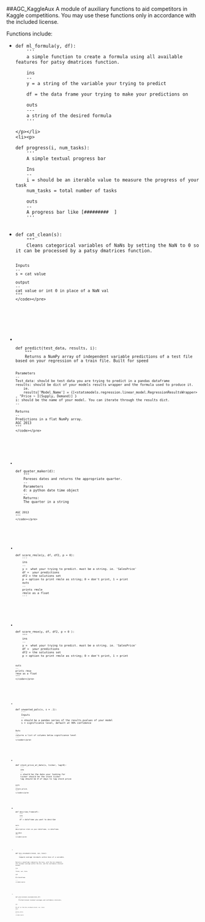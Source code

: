 ##AGC_KaggleAux
A module of auxiliary functions to aid competitors in Kaggle competitions. You may use these functions only in accordance with the included license.


Functions include:
<ul>
    <li><p>
    
<pre><code>def ml_formula(y, df):
    '''
    a simple function to create a formula using all available features for patsy dmatrices function. 

    ins  
    --
    y = a string of the variable your trying to predict

    df = the data frame your trying to make your predictions on 

    outs 
    ---
    a string of the desired formula
    '''</code></pre>

    </p></li>
    <li><p>
<pre><code>def progress(i, num_tasks):
    '''
    A simple textual progress bar
    
    Ins
    --
    i = should be an iterable value to measure the progress of your task
    num_tasks = total number of tasks

    outs 
    --
    A progress bar like [#########  ]
    '''
    </code></pre>
</p></li>
    <li><p>
<pre><code>def cat_clean(s):
    """
    Cleans categorical variables of NaNs by setting the NaN to 0 so it can be processed by a patsy dmatrices function.

    Inputs
    --
    s = cat value

    output
    --
    cat value or int 0 in place of a NaN val
    """
    </code></pre>
</p></li>
    <li><p>
<pre><code>def predict(test_data, results, i):
    """ 
    Returns a NumPy array of independent variable predictions of a test file based on your regression of a train file. Built for speed
    
    Parameters
    --
    Test_data: should be test data you are trying to predict in a pandas dataframe 
    results: should be dict of your models results wrapper and the formula used to produce it. 
        ie.  
        results['Model_Name'] = {[<statsmodels.regression.linear_model.RegressionResultsWrapper> , "Price ~ I(Supply, Demand)] }
    i: should be the name of your model. You can iterate through the results dict. 
    --
   
    Returns
    --
    Predictions in a flat NumPy array. 
    AGC 2013
    """
    </code></pre>
</p></li>
    <li><p>
<pre><code>def quater_maker(d):
    """
    Pareses dates and returns the appropriate quarter.
    --
    Parameters
    d: a python date time object
    --
    Returns:
    The quarter in a string
    
    AGC 2013
    """
    </code></pre>
</p></li>
    <li><p>
<pre><code>def score_rmsle(y, df, df2, p = 0):
    '''
    ins 
    --
    y =  what your trying to predict. must be a string. ie. 'SalesPrice'
    df =  your predictions
    df2 = the solutions set
    p = option to print rmsle as string; 0 = don't print, 1 = print 
    outs
    --
    prints rmsle
    rmsle as a float
    '''
    </code></pre>
</p></li>
    <li><p>
<pre><code>def score_rmse(y, df, df2, p = 0 ):
    """
    ins 
    --
    y =  what your trying to predict. must be a string. ie. 'SalesPrice'
    df =  your predictions
    df2 = the solutions set
    p = option to print rmsle as string; 0 = don't print, 1 = print

    outs
    --
    prints rmse
    rmse as a float
    """
    </code></pre>
</p></li>
    <li><p>
<pre><code>def unwanted_pals(x, s = .1):
    '''
    Inputs 
    --
    x should be a pandas series of the results.pvalues of your model
    s = significance level, default at 90% confidence
    
    Outs
    --
    returns a list of columns below significance level
    '''
    </code></pre>
</p></li>
    <li><p>
<pre><code>def stock_price_at_date(x, ticker, lag=0):
    '''
    ins
    --
    x should be the date your looking for 
    ticker should be the stock ticker
    lag should be # of days to lag stock price

    outs
    --
    stock price.
    '''
    </code></pre>
</p></li>
<li><p>
<pre><code>def describe_frame(df):
    """
    ins 
    ---
    df = dataframe you want to describe

    outs
    ---
    descriptive stats on your dataframe, in dataframe.

    agc2013
    """
    </code></pre>
</p></li>
<li><p>
<pre><code>def bin_residuals(resid, var, bins):
    '''
    Compute average residuals within bins of a variable.
    
    Returns a dataframe indexed by the bins, with the bin midpoint,
    the residual average within the bin, and the confidence interval 
    bounds.
    
    ins 
    -- 
    resid, var, bins

    out
    --
    bin DataFrame

    '''
    </code></pre>
</p></li>
<li><p>
<pre><code>def plot_binned_residuals(bin_df):
    '''
    Plotted binned residual averages and confidence intervals.
    
    ins
    --
    bin_df ie from bin_residuals(resid, var, bins)
    outs
    --
    pretty plots
    '''
    </code></pre>
</p></li>
</ul>
